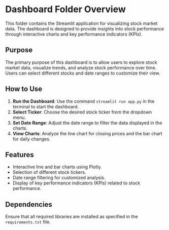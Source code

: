 # Dashboard Folder Overview

This folder contains the Streamlit application for visualizing stock market data. The dashboard is designed to provide insights into stock performance through interactive charts and key performance indicators (KPIs).

## Purpose

The primary purpose of this dashboard is to allow users to explore stock market data, visualize trends, and analyze stock performance over time. Users can select different stocks and date ranges to customize their view.

## How to Use

1. **Run the Dashboard**: Use the command `streamlit run app.py` in the terminal to start the dashboard.
2. **Select Ticker**: Choose the desired stock ticker from the dropdown menu.
3. **Set Date Range**: Adjust the date range to filter the data displayed in the charts.
4. **View Charts**: Analyze the line chart for closing prices and the bar chart for daily changes.

## Features

- Interactive line and bar charts using Plotly.
- Selection of different stock tickers.
- Date range filtering for customized analysis.
- Display of key performance indicators (KPIs) related to stock performance.

## Dependencies

Ensure that all required libraries are installed as specified in the `requirements.txt` file.
